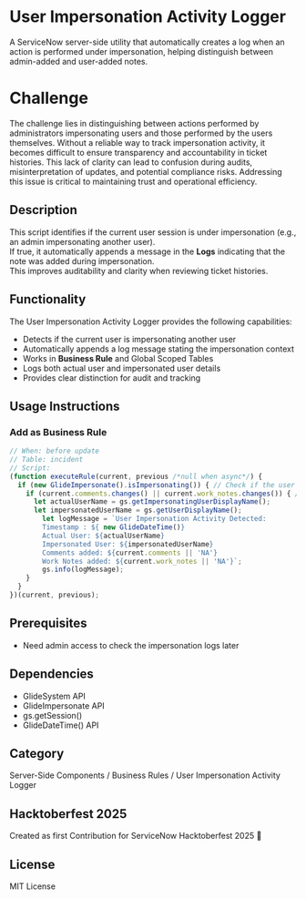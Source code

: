 # User Impersonation Activity Logger

A ServiceNow server-side utility that automatically creates a log when an action is performed under impersonation, helping distinguish between admin-added and user-added notes.

# Challenge

The challenge lies in distinguishing between actions performed by administrators impersonating users and those performed by the users themselves. Without a reliable way to track impersonation activity, it becomes difficult to ensure transparency and accountability in ticket histories. This lack of clarity can lead to confusion during audits, misinterpretation of updates, and potential compliance risks. Addressing this issue is critical to maintaining trust and operational efficiency.

## Description

This script identifies if the current user session is under impersonation (e.g., an admin impersonating another user).  
If true, it automatically appends a message in the **Logs** indicating that the note was added during impersonation.  
This improves auditability and clarity when reviewing ticket histories.

## Functionality

The User Impersonation Activity Logger provides the following capabilities:
- Detects if the current user is impersonating another user
- Automatically appends a log message stating the impersonation context
- Works in **Business Rule** and Global Scoped Tables
- Logs both actual user and impersonated user details
- Provides clear distinction for audit and tracking

## Usage Instructions

### Add as Business Rule

```javascript
// When: before update
// Table: incident 
// Script:
(function executeRule(current, previous /*null when async*/) {
  if (new GlideImpersonate().isImpersonating()) { // Check if the user is impersonating
    if (current.comments.changes() || current.work_notes.changes()) { // Check if comments or work notes have changed
      let actualUserName = gs.getImpersonatingUserDisplayName();
      let impersonatedUserName = gs.getUserDisplayName();
        let logMessage = `User Impersonation Activity Detected:
        Timestamp : ${ new GlideDateTime()}
        Actual User: ${actualUserName}
        Impersonated User: ${impersonatedUserName}
        Comments added: ${current.comments || 'NA'}
        Work Notes added: ${current.work_notes || 'NA'}`;
        gs.info(logMessage);
    }
  }
})(current, previous);
```


## Prerequisites

- Need admin access to check the impersonation logs later


## Dependencies

- GlideSystem API
- GlideImpersonate API
- gs.getSession()
- GlideDateTime() API


## Category

Server-Side Components / Business Rules / User Impersonation Activity Logger

## Hacktoberfest 2025

Created as first Contribution for ServiceNow Hacktoberfest 2025 🎃

## License

MIT License
